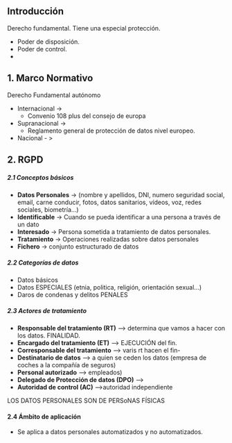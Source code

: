 ## **Introducción**
Derecho fundamental. Tiene una especial protección.
* Poder de disposición.
* Poder de control.
* 
## 1.  Marco Normativo

Derecho Fundamental autónomo
* Internacional ->
	* Convenio 108 plus del consejo de europa
* Supranacional -> 
	* Reglamento general de protección de datos nivel europeo.
* Nacional - > 

## 2.  RGPD

##### 2.1 Conceptos básicos

* **Datos Personales** -> (nombre y apellidos, DNI, numero seguridad social, email, carne conducir, fotos, datos sanitarios, vídeos, voz, redes sociales, biometría...)
* **Identificable** -> Cuando se pueda identificar a una persona a través de un dato
* **Interesado** -> Persona sometida a tratamiento de datos personales.
* **Tratamiento** -> Operaciones realizadas sobre datos personales
* **Fichero** -> conjunto estructurado de datos 

##### 2.2 Categorías de datos
* Datos básicos
* Datos ESPECIALES (etnia, politica, religión, orientación sexual...)
* Daros de condenas y delitos PENALES
##### 2.3 Actores de tratamiento

*  **Responsable del tratamiento (RT)**  --> determina que vamos a hacer con los datos. FINALIDAD.
 * **Encargado del tratamiento (ET)** --> EJECUCIÓN del fin.
*  **Corresponsable del tratamiento** --> varis rt hacen el fin-
* **Destinatario de datos** --> a quien se ceden los datos (empresa de coches a la compañía de seguros)
* **Personal autorizado** --> empleados)
* **Delegado de Protección de datos (DPO)** --> 
* **Autoridad de control (AC)** -->autoridad independiente

LOS DATOS PERSONALES SON DE PERSoNAS FÍSICAS

#### 2.4 Ámbito de aplicación
* Se aplica a datos personales automatizados y no automatizados.